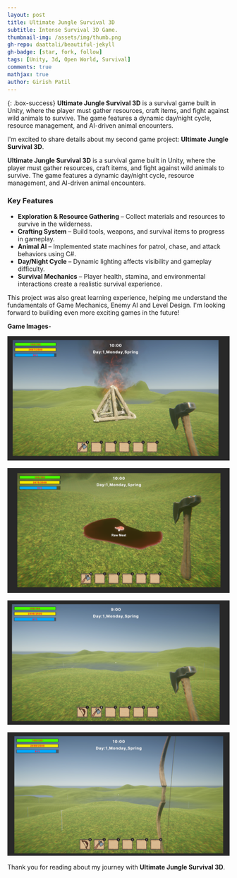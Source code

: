 ```yaml
---
layout: post
title: Ultimate Jungle Survival 3D
subtitle: Intense Survival 3D Game.
thumbnail-img: /assets/img/thumb.png
gh-repo: daattali/beautiful-jekyll
gh-badge: [star, fork, follow]
tags: [Unity, 3d, Open World, Survival]
comments: true
mathjax: true
author: Girish Patil
---
```


<!-- success warning error note -->
{: .box-success}
**Ultimate Jungle Survival 3D** is a survival game built in Unity, where the player must gather resources, craft items, and fight against wild animals to survive. The game features a dynamic day/night cycle, resource management, and AI-driven animal encounters.



I'm excited to share details about my second game project: **Ultimate Jungle Survival 3D**.

**Ultimate Jungle Survival 3D** is a survival game built in Unity, where the player must gather resources, craft items, and fight against wild animals to survive. The game features a dynamic day/night cycle, resource management, and AI-driven animal encounters.

### Key Features

- **Exploration & Resource Gathering** – Collect materials and resources to survive in the wilderness.
- **Crafting System** – Build tools, weapons, and survival items to progress in gameplay.
- **Animal AI** – Implemented state machines for patrol, chase, and attack behaviors using C#.
- **Day/Night Cycle** – Dynamic lighting affects visibility and gameplay difficulty.
- **Survival Mechanics** – Player health, stamina, and environmental interactions create a realistic survival experience.

This project was also great learning experience, helping me understand the fundamentals of Game Mechanics, Enemy AI and Level Design. I'm looking forward to building even more exciting games in the future!

**Game Images**-

![Image 1](<../assets/img/Screenshot 2025-09-29 133601.png>)

![Image 2](<../assets/img/Screenshot 2025-09-29 133642.png>) 

![Image 3](<../assets/img/Screenshot 2025-09-29 133823.png>)

![Image 4](<../assets/img/Screenshot 2025-09-29 133838.png>)

Thank you for reading about my journey with **Ultimate Jungle Survival 3D**.